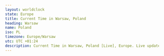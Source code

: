 ```yaml
---
layout: worldclock
state: Europe
title: Current Time in Warsaw, Poland
heading: Warsaw
name: Poland
iso: PL
timezone: Europe/Warsaw
utc: UTC +01:24
description: Current Time in Warsaw, Poland [Live], Europe. Live update now time in Warsaw, timezone Europe/Warsaw, UTC +01:24, Country ISO code & Current Local Time.
---
```


